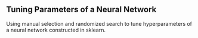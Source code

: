 ## Tuning Parameters of a Neural Network

Using manual selection and randomized search to tune hyperparameters of a neural network constructed in sklearn.
